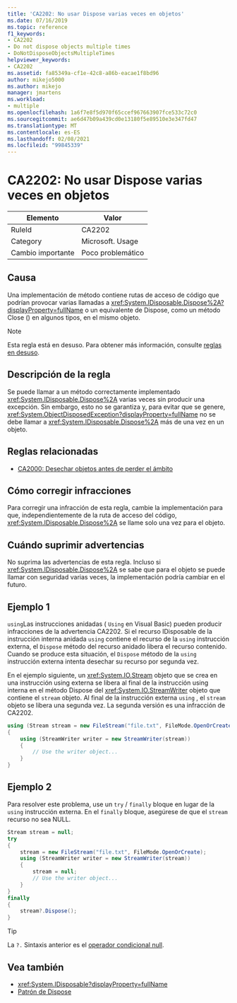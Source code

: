 ```yaml
---
title: 'CA2202: No usar Dispose varias veces en objetos'
ms.date: 07/16/2019
ms.topic: reference
f1_keywords:
- CA2202
- Do not dispose objects multiple times
- DoNotDisposeObjectsMultipleTimes
helpviewer_keywords:
- CA2202
ms.assetid: fa85349a-cf1e-42c8-a86b-eacae1f8bd96
author: mikejo5000
ms.author: mikejo
manager: jmartens
ms.workload:
- multiple
ms.openlocfilehash: 1a6f7e8f5d970f65ccef967663907fce533c72c0
ms.sourcegitcommit: ae6d47b09a439cd0e13180f5e89510e3e347fd47
ms.translationtype: MT
ms.contentlocale: es-ES
ms.lasthandoff: 02/08/2021
ms.locfileid: "99845339"
---
```

# <a name="ca2202-do-not-dispose-objects-multiple-times"></a>CA2202: No usar Dispose varias veces en objetos

|Elemento|Valor|
|-|-|
|RuleId|CA2202|
|Category|Microsoft. Usage|
|Cambio importante|Poco problemático|

## <a name="cause"></a>Causa
Una implementación de método contiene rutas de acceso de código que podrían provocar varias llamadas a <xref:System.IDisposable.Dispose%2A?displayProperty=fullName> o un equivalente de Dispose, como un método Close () en algunos tipos, en el mismo objeto.

> [!NOTE]
> Esta regla está en desuso. Para obtener más información, consulte [reglas en desuso](fxcop-unported-deprecated-rules.md).

## <a name="rule-description"></a>Descripción de la regla

Se puede llamar a un método correctamente implementado <xref:System.IDisposable.Dispose%2A> varias veces sin producir una excepción. Sin embargo, esto no se garantiza y, para evitar que se genere, <xref:System.ObjectDisposedException?displayProperty=fullName> no se debe llamar a <xref:System.IDisposable.Dispose%2A> más de una vez en un objeto.

## <a name="related-rules"></a>Reglas relacionadas

- [CA2000: Desechar objetos antes de perder el ámbito](/dotnet/fundamentals/code-analysis/quality-rules/ca2000)

## <a name="how-to-fix-violations"></a>Cómo corregir infracciones

Para corregir una infracción de esta regla, cambie la implementación para que, independientemente de la ruta de acceso del código, <xref:System.IDisposable.Dispose%2A> se llame solo una vez para el objeto.

## <a name="when-to-suppress-warnings"></a>Cuándo suprimir advertencias

No suprima las advertencias de esta regla. Incluso si <xref:System.IDisposable.Dispose%2A> se sabe que para el objeto se puede llamar con seguridad varias veces, la implementación podría cambiar en el futuro.

## <a name="example-1"></a>Ejemplo 1

`using`Las instrucciones anidadas ( `Using` en Visual Basic) pueden producir infracciones de la advertencia CA2202. Si el recurso IDisposable de la instrucción interna anidada `using` contiene el recurso de la `using` instrucción externa, el `Dispose` método del recurso anidado libera el recurso contenido. Cuando se produce esta situación, el `Dispose` método de la `using` instrucción externa intenta desechar su recurso por segunda vez.

En el ejemplo siguiente, un <xref:System.IO.Stream> objeto que se crea en una instrucción using externa se libera al final de la instrucción using interna en el método Dispose del <xref:System.IO.StreamWriter> objeto que contiene el `stream` objeto. Al final de la instrucción externa `using` , el `stream` objeto se libera una segunda vez. La segunda versión es una infracción de CA2202.

```csharp
using (Stream stream = new FileStream("file.txt", FileMode.OpenOrCreate))
{
    using (StreamWriter writer = new StreamWriter(stream))
    {
        // Use the writer object...
    }
}
```

## <a name="example-2"></a>Ejemplo 2

Para resolver este problema, use un `try` / `finally` bloque en lugar de la `using` instrucción externa. En el `finally` bloque, asegúrese de que el `stream` recurso no sea NULL.

```csharp
Stream stream = null;
try
{
    stream = new FileStream("file.txt", FileMode.OpenOrCreate);
    using (StreamWriter writer = new StreamWriter(stream))
    {
        stream = null;
        // Use the writer object...
    }
}
finally
{
    stream?.Dispose();
}
```

> [!TIP]
> La `?.` Sintaxis anterior es el [operador condicional null](/dotnet/csharp/language-reference/operators/member-access-operators#null-conditional-operators--and-).

## <a name="see-also"></a>Vea también

- <xref:System.IDisposable?displayProperty=fullName>
- [Patrón de Dispose](/dotnet/standard/design-guidelines/dispose-pattern)

